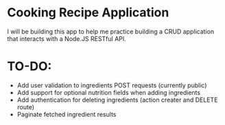 # Cooking Recipe Application

I will be building this app to help me practice building a CRUD application that interacts with a Node.JS RESTful API.


# TO-DO:
* Add user validation to ingredients POST requests (currently public)
* Add support for optional nutrition fields when adding ingredients
* Add authentication for deleting ingredients (action creater and DELETE route)
* Paginate fetched ingredient results
